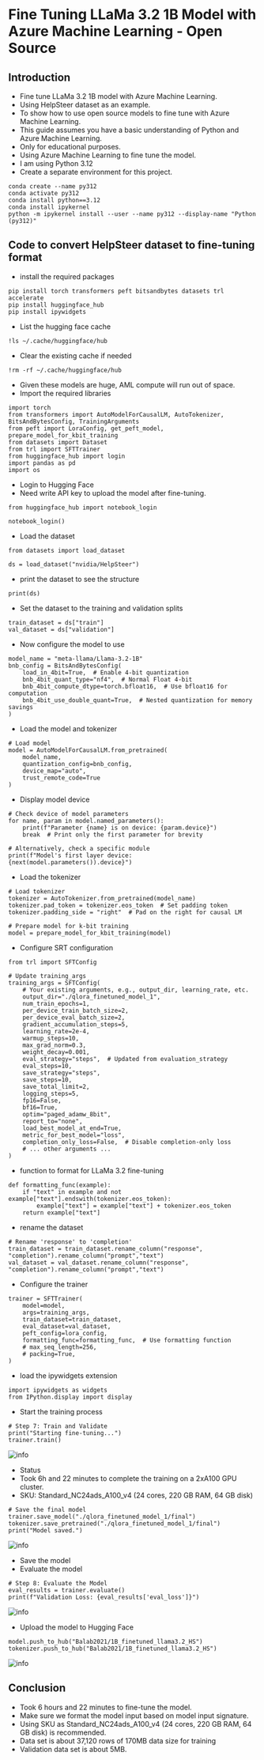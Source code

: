 # Fine Tuning LLaMa 3.2 1B Model with Azure Machine Learning - Open Source

## Introduction

- Fine tune LLaMa 3.2 1B model with Azure Machine Learning.
- Using HelpSteer dataset as an example.
- To show how to use open source models to fine tune with Azure Machine Learning.
- This guide assumes you have a basic understanding of Python and Azure Machine Learning.
- Only for educational purposes.
- Using Azure Machine Learning to fine tune the model.
- I am using Python 3.12
- Create a separate environment for this project.

```
conda create --name py312
conda activate py312
conda install python==3.12
conda install ipykernel
python -m ipykernel install --user --name py312 --display-name "Python (py312)"
```

## Code to convert HelpSteer dataset to fine-tuning format

- install the required packages

```
pip install torch transformers peft bitsandbytes datasets trl accelerate
pip install huggingface_hub
pip install ipywidgets
```

- List the hugging face cache

```
!ls ~/.cache/huggingface/hub
```

- Clear the existing cache if needed

```
!rm -rf ~/.cache/huggingface/hub
```

- Given these models are huge, AML compute will run out of space.
- Import the required libraries

```
import torch
from transformers import AutoModelForCausalLM, AutoTokenizer, BitsAndBytesConfig, TrainingArguments
from peft import LoraConfig, get_peft_model, prepare_model_for_kbit_training
from datasets import Dataset
from trl import SFTTrainer
from huggingface_hub import login
import pandas as pd
import os
```

- Login to Hugging Face
- Need write API key to upload the model after fine-tuning.

```
from huggingface_hub import notebook_login

notebook_login()
```

- Load the dataset

```
from datasets import load_dataset

ds = load_dataset("nvidia/HelpSteer")
```

- print the dataset to see the structure

```
print(ds)
```

- Set the dataset to the training and validation splits

```
train_dataset = ds["train"]
val_dataset = ds["validation"]
```

- Now configure the model to use

```
model_name = "meta-llama/Llama-3.2-1B"
bnb_config = BitsAndBytesConfig(
    load_in_4bit=True,  # Enable 4-bit quantization
    bnb_4bit_quant_type="nf4",  # Normal Float 4-bit
    bnb_4bit_compute_dtype=torch.bfloat16,  # Use bfloat16 for computation
    bnb_4bit_use_double_quant=True,  # Nested quantization for memory savings
)
```

- Load the model and tokenizer

```
# Load model
model = AutoModelForCausalLM.from_pretrained(
    model_name,
    quantization_config=bnb_config,
    device_map="auto",
    trust_remote_code=True
)
```

- Display model device

```
# Check device of model parameters
for name, param in model.named_parameters():
    print(f"Parameter {name} is on device: {param.device}")
    break  # Print only the first parameter for brevity

# Alternatively, check a specific module
print(f"Model's first layer device: {next(model.parameters()).device}")
```

- Load the tokenizer

```
# Load tokenizer
tokenizer = AutoTokenizer.from_pretrained(model_name)
tokenizer.pad_token = tokenizer.eos_token  # Set padding token
tokenizer.padding_side = "right"  # Pad on the right for causal LM

# Prepare model for k-bit training
model = prepare_model_for_kbit_training(model)
```

- Configure SRT configuration

```
from trl import SFTConfig

# Update training_args
training_args = SFTConfig(
    # Your existing arguments, e.g., output_dir, learning_rate, etc.
    output_dir="./qlora_finetuned_model_1",
    num_train_epochs=1,
    per_device_train_batch_size=2,
    per_device_eval_batch_size=2,
    gradient_accumulation_steps=5,
    learning_rate=2e-4,
    warmup_steps=10,
    max_grad_norm=0.3,
    weight_decay=0.001,
    eval_strategy="steps",  # Updated from evaluation_strategy
    eval_steps=10,
    save_strategy="steps",
    save_steps=10,
    save_total_limit=2,
    logging_steps=5,
    fp16=False,
    bf16=True,
    optim="paged_adamw_8bit",
    report_to="none",
    load_best_model_at_end=True,
    metric_for_best_model="loss",
    completion_only_loss=False,  # Disable completion-only loss
    # ... other arguments ...
)
```

- function to format for LLaMa 3.2 fine-tuning

```
def formatting_func(example):
    if "text" in example and not example["text"].endswith(tokenizer.eos_token):
        example["text"] = example["text"] + tokenizer.eos_token
    return example["text"]
```

- rename the dataset

```
# Rename 'response' to 'completion'
train_dataset = train_dataset.rename_column("response", "completion").rename_column("prompt","text")
val_dataset = val_dataset.rename_column("response", "completion").rename_column("prompt","text")
```

- Configure the trainer

```
trainer = SFTTrainer(
    model=model,
    args=training_args,
    train_dataset=train_dataset,
    eval_dataset=val_dataset,
    peft_config=lora_config,
    formatting_func=formatting_func,  # Use formatting function
    # max_seq_length=256,
    # packing=True,
)
```

- load the ipywidgets extension

```
import ipywidgets as widgets
from IPython.display import display
```

- Start the training process

```
# Step 7: Train and Validate
print("Starting fine-tuning...")
trainer.train()
```

![info](https://github.com/balakreshnan/Samples2025/blob/main/AML/images/amlllama321B-1.jpg 'RagChat')

- Status
- Took 6h and 22 minutes to complete the training on a 2xA100 GPU cluster.
- SKU: Standard_NC24ads_A100_v4 (24 cores, 220 GB RAM, 64 GB disk)

```
# Save the final model
trainer.save_model("./qlora_finetuned_model_1/final")
tokenizer.save_pretrained("./qlora_finetuned_model_1/final")
print("Model saved.")
```

![info](https://github.com/balakreshnan/Samples2025/blob/main/AML/images/amlllama321B-2.jpg 'RagChat')

- Save the model
- Evaluate the model

```
# Step 8: Evaluate the Model
eval_results = trainer.evaluate()
print(f"Validation Loss: {eval_results['eval_loss']}")
```

![info](https://github.com/balakreshnan/Samples2025/blob/main/AML/images/amlllama321B-3.jpg 'RagChat')

- Upload the model to Hugging Face

```
model.push_to_hub("Balab2021/1B_finetuned_llama3.2_HS")
tokenizer.push_to_hub("Balab2021/1B_finetuned_llama3.2_HS")
```

![info](https://github.com/balakreshnan/Samples2025/blob/main/AML/images/amlllama321B-4.jpg 'RagChat')

## Conclusion

- Took 6 hours and 22 minutes to fine-tune the model.
- Make sure we format the model input based on model input signature.
- Using SKU as Standard_NC24ads_A100_v4 (24 cores, 220 GB RAM, 64 GB disk) is recommended.
- Data set is about 37,120 rows of 170MB data size for training
- Validation data set is about 5MB.